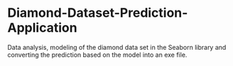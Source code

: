 # Diamond-Dataset-Prediction-Application
Data analysis, modeling of the diamond data set in the Seaborn library and converting the prediction based on the model into an exe file.
